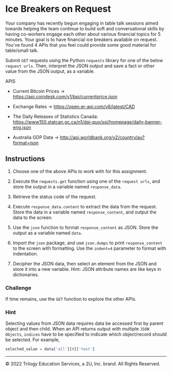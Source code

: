 # Ice Breakers on Request

Your company has recently begun engaging in table talk sessions aimed towards helping the team continue to build soft and conversational skills by having co-workers engage each other about various financial topics for 5 minutes. Your goal is to have financial ice breakers available on request. You've found 4 APIs that you feel could provide some good material for table/small talk.

Submit `GET` requests using the Python `requests` library for one of the below `request urls`. Then, interpret the JSON output and save a fact or other value from the JSON output, as a variable.

APIS

* Current Bitcoin Prices -> https://api.coindesk.com/v1/bpi/currentprice.json

* Exchange Rates ->  https://open.er-api.com/v6/latest/CAD

* The Daily Releases of Statistics Canada: <https://www150.statcan.gc.ca/n1/dai-quo/ssi/homepage/daily-banner-eng.json>

* Australia GDP Data -> http://api.worldbank.org/v2/country/au?format=json

## Instructions

1. Choose one of the above APIs to work with for this assignment.

2. Execute the `requests.get` function using one of the `request urls`, and store the output in a variable named `response_data`.

3. Retrieve the status code of the request.

4. Execute `response_data.content` to extract the data from the request. Store the data in a variable named `response_content`, and output the data to the screen.

5. Use the `json` function to format `response_content` as JSON. Store the output as a variable named `data`.

6. Import the `json` package, and use `json.dumps` to print `response_content` to the screen with formatting. Use the `indent=4` parameter to format with indentation.

7. Decipher the JSON data, then select an element from the JSON and store it into a new variable. Hint: JSON attribute names are like keys in dictionaries.

### Challenge

If time remains, use the `GET` function to explore the other APIs.

### Hint

Selecting values from JSON data requires data be accessed first by parent object and then child. When an API returns output with multiple `JSON Objects`, `indices` have to be specified to indicate which object/record should be selected. For example,

  ```python
  selected_value = data['all'][0]['text']
  ```

---

© 2022 Trilogy Education Services, a 2U, Inc. brand. All Rights Reserved.
